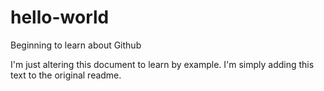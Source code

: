 # hello-world
Beginning to learn about Github

I'm just altering this document to learn by example.  I'm simply adding this text to the original readme.
